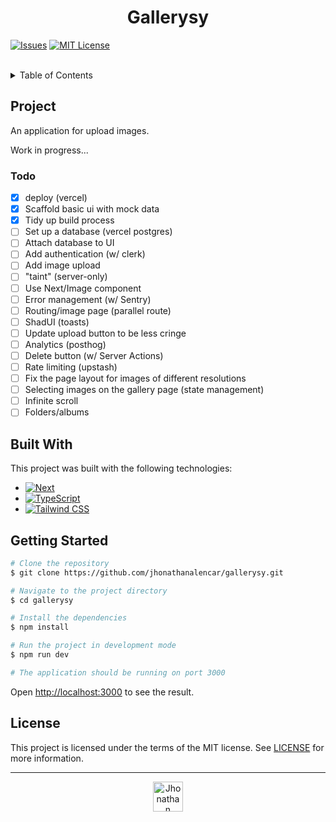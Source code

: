 <h1 align="center">Gallerysy</h1>

[![Issues][issues-shield]][issues-url]
[![MIT License][license-shield]][license-url]

<br>

<details>
  <summary>Table of Contents</summary>
  <ol>
    <li>
      <a href="#project">Project</a>
    </li>
    <li>
      <a href="#built-with">Built With</a>
    </li>
    <li>
      <a href="#getting-started">Getting Started</a>
    </li>
    <li>
      <a href="#license">License</a>
    </li>
  </ol>
</details>

## Project

An application for upload images.

Work in progress...

### Todo

- [x] deploy (vercel)
- [x] Scaffold basic ui with mock data
- [x] Tidy up build process
- [ ] Set up a database (vercel postgres)
- [ ] Attach database to UI
- [ ] Add authentication (w/ clerk)
- [ ] Add image upload
- [ ] "taint" (server-only)
- [ ] Use Next/Image component
- [ ] Error management (w/ Sentry)
- [ ] Routing/image page (parallel route)
- [ ] ShadUI (toasts)
- [ ] Update upload button to be less cringe
- [ ] Analytics (posthog)
- [ ] Delete button (w/ Server Actions)
- [ ] Rate limiting (upstash)
- [ ] Fix the page layout for images of different resolutions
- [ ] Selecting images on the gallery page (state management)
- [ ] Infinite scroll
- [ ] Folders/albums

## Built With

This project was built with the following technologies:

- [![Next][next.js]][next-url]
- [![TypeScript][typescript]][typescript-url]
- [![Tailwind CSS][tailwindcss]][tailwindcss-url]

## Getting Started

```sh
# Clone the repository
$ git clone https://github.com/jhonathanalencar/gallerysy.git

# Navigate to the project directory
$ cd gallerysy

# Install the dependencies
$ npm install

# Run the project in development mode
$ npm run dev

# The application should be running on port 3000
```

Open <http://localhost:3000> to see the result.

## License

This project is licensed under the terms of the MIT license. See [LICENSE](LICENSE) for more information.

---

<p align="center">
  <img src="https://user-images.githubusercontent.com/87830705/254344973-58fb1280-be15-4847-95bd-c99236abdb4b.png" alt="Jhonathan" width="48px" />
</p>

[issues-shield]: https://img.shields.io/github/issues/jhonathanalencar/gallerysy.svg?style=for-the-badge
[issues-url]: https://github.com/jhonathanalencar/gallerysy/issues
[license-shield]: https://img.shields.io/github/license/jhonathanalencar/gallerysy.svg?style=for-the-badge&labelColor=4b2428&color=ac7c59
[license-url]: https://github.com/jhonathanalencar/gallerysy/blob/main/LICENSE
[next.js]: https://img.shields.io/badge/next.js-000000?style=for-the-badge&logo=nextdotjs&logoColor=white
[next-url]: https://nextjs.org/
[typescript]: https://img.shields.io/badge/TypeScript-007ACC?style=for-the-badge&logo=typescript&logoColor=white
[typescript-url]: https://www.typescriptlang.org/
[tailwindcss]: https://img.shields.io/badge/Tailwind_CSS-38B2AC?style=for-the-badge&logo=tailwind-css&logoColor=white
[tailwindcss-url]: https://tailwindcss.com/
